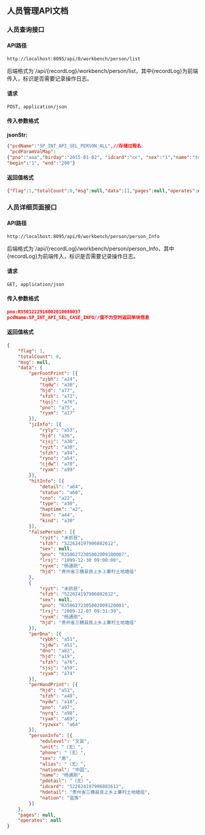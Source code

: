 ## 人员管理API文档

### 人员查询接口

#### API路径

```http
http://localhost:8095/api/0/workbench/person/list
```

后端格式为`/api/{recordLog}/workbench/person/list，其中{recordLog}为前端传入，标识是否需要记录操作日志。

#### 请求

```
POST, application/json
```

#### 传入参数格式
**jsonStr:**
```json
{"pcdName":"SP_INT_API_SEL_PERSON_ALL",//存储过程名
 "pcdParamValMap":
{"pno":"aaa","birday":"2015-01-02", "idcard":"cc", "sex":"1","name":"tet","place":"350200000000"},
"begin":"1", "end":"200"}
```

#### 返回值格式

```json
{"flag":1,"totalCount":0,"msg":null,"data":[],"pages":null,"operates":null}
```


### 人员详细页面接口

#### API路径

```http
http://localhost:8095/api/0/workbench/person/person_Info
```

后端格式为`/api/{recordLog}/workbench/person/person_Info，其中{recordLog}为前端传入，标识是否需要记录操作日志。

#### 请求

```
GET, application/json
```

#### 传入参数格式
```json
pno:R3501222916002010080037
pcdName:SP_INT_API_SEL_CASE_INFO//值不为空时返回单块信息
```

#### 返回值格式

```json
{
	"flag": 1,
	"totalCount": 0,
	"msg": null,
	"data": {
		"perFootPrint": [{
			"zjbh": "a24",
			"tqdw": "a30",
			"hjd": "a77",
			"sfzh": "a72",
			"tqsj": "a76",
			"pno": "a75",
			"ryxm": "a17"
		}],
		"jzInfo": [{
			"ryly": "a53",
			"hjd": "a36",
			"cjsj": "a30",
			"ryzt": "a30",
			"sfzh": "a94",
			"ryno": "a54",
			"cjdw": "a70",
			"ryxm": "a99"
		}],
		"hitInfo": [{
			"detail": "a64",
			"status": "a60",
			"cno": "a22",
			"type": "a30",
			"haptime": "a2",
			"kno": "a44",
			"kind": "a30"
		}],
		"falsePerson": [{
			"ryzt": "未抓获",
			"sfzh": "522624197906082612",
			"sex": null,
			"pno": "R3506272305002009100007",
			"lrsj": "1899-12-30 09:00:00",
			"ryxm": "杨通刚",
			"hjd": "贵州省三穗县良上乡上寨村土地塘组"
		},
		{
			"ryzt": "未抓获",
			"sfzh": "522624197906082612",
			"sex": null,
			"pno": "R3506272305002009120001",
			"lrsj": "2009-12-07 09:31:39",
			"ryxm": "杨通刚",
			"hjd": "贵州省三穗县良上乡上寨村土地塘组"
		}],
		"perDna": [{
			"rybh": "a51",
			"sjdw": "a51",
			"dno": "a82",
			"hjd": "a19",
			"sfzh": "a76",
			"sjsj": "a59",
			"ryxm": "a74"
		}],
		"perHandPrint": [{
			"hjd": "a51",
			"sfzh": "a48",
			"nydw": "a18",
			"pno": "a97",
			"nyrq": "a98",
			"ryxm": "a69",
			"ryzwxx": "a64"
		}],
		"personInfo": [{
			"edulevel": "文盲",
			"unit": "（无）",
			"phone": "（无）",
			"sex": "男",
			"alias": "（无）",
			"national": "中国",
			"name": "杨通刚",
			"pdetail": "（无）",
			"idcard": "522624197906082612",
			"hdetail": "贵州省三穗县良上乡上寨村土地塘组",
			"nation": "苗族"
		}]
	},
	"pages": null,
	"operates": null
}
```

